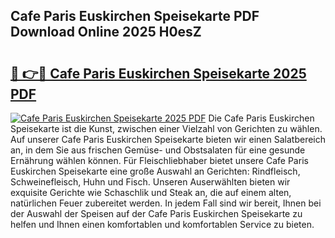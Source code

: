 ## Cafe Paris Euskirchen Speisekarte PDF Download Online 2025 H0esZ

# <h2><a href="http://gc7pmmy.nevu.top/?p=Cafe+Paris+Euskirchen+Speisekarte">🔗 👉🔴 Cafe Paris Euskirchen Speisekarte 2025 PDF</a></h2>

[![Cafe Paris Euskirchen Speisekarte 2025 PDF](https://i.imgur.com/dBaPXMq.png)](http://gc7pmmy.nevu.top/?p=Cafe+Paris+Euskirchen+Speisekarte)
Die Cafe Paris Euskirchen Speisekarte ist die Kunst, zwischen einer Vielzahl von Gerichten zu wählen. Auf unserer Cafe Paris Euskirchen Speisekarte bieten wir einen Salatbereich an, in dem Sie aus frischen Gemüse- und Obstsalaten für eine gesunde Ernährung wählen können. Für Fleischliebhaber bietet unsere Cafe Paris Euskirchen Speisekarte eine große Auswahl an Gerichten: Rindfleisch, Schweinefleisch, Huhn und Fisch. Unseren Auserwählten bieten wir exquisite Gerichte wie Schaschlik und Steak an, die auf einem alten, natürlichen Feuer zubereitet werden. In jedem Fall sind wir bereit, Ihnen bei der Auswahl der Speisen auf der Cafe Paris Euskirchen Speisekarte zu helfen und Ihnen einen komfortablen und komfortablen Service zu bieten.
